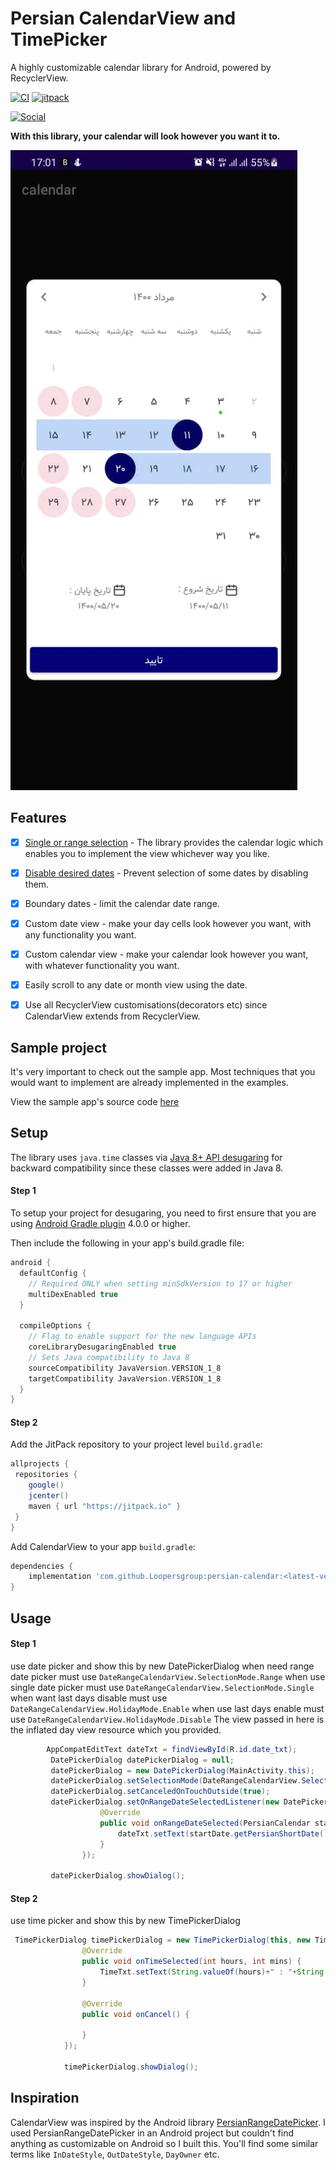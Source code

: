 # Persian CalendarView and TimePicker 

A highly customizable calendar library for Android, powered by RecyclerView.

[![CI](https://github.com/kizitonwose/CalendarView/workflows/CI/badge.svg?branch=master)](https://github.com/kizitonwose/CalendarView/actions) 
[![jitpack](https://jitpack.io/v/Loopersgroup/persian-calendar.svg)](https://jitpack.io/#Loopersgroup/persian-calendar)

[![Social](https://img.shields.io/badge/linkdin-adel.ddr-blue)](https://www.linkedin.com/in/adel-dadras) 


**With this library, your calendar will look however you want it to.**

![Preview](https://github.com/Loopersgroup/persian-calendar/blob/master/images/calendar_img.jpeg)

## Features

- [x] [Single or range selection](#date-selection) - The library provides the calendar logic which enables you to implement the view whichever way you like.
- [x] [Disable desired dates](#disabling-dates) - Prevent selection of some dates by disabling them.
- [x] Boundary dates - limit the calendar date range.
- [x] Custom date view - make your day cells look however you want, with any functionality you want.
- [x] Custom calendar view - make your calendar look however you want, with whatever functionality you want.
- [x] Easily scroll to any date or month view using the date.
- [x] Use all RecyclerView customisations(decorators etc) since CalendarView extends from RecyclerView.


## Sample project

It's very important to check out the sample app. Most techniques that you would want to implement are already implemented in the examples.


View the sample app's source code [here](https://github.com/Loopersgroup/persian-calendar.git)

## Setup

The library uses `java.time` classes via [Java 8+ API desugaring](https://developer.android.com/studio/write/java8-support#library-desugaring) for backward compatibility since these classes were added in Java 8.

#### Step 1

To setup your project for desugaring, you need to first ensure that you are using [Android Gradle plugin](https://developer.android.com/studio/releases/gradle-plugin#updating-plugin) 4.0.0 or higher.

Then include the following in your app's build.gradle file:

```groovy
android {
  defaultConfig {
    // Required ONLY when setting minSdkVersion to 17 or higher
    multiDexEnabled true
  }

  compileOptions {
    // Flag to enable support for the new language APIs
    coreLibraryDesugaringEnabled true
    // Sets Java compatibility to Java 8
    sourceCompatibility JavaVersion.VERSION_1_8
    targetCompatibility JavaVersion.VERSION_1_8
  }
}

```



#### Step 2

Add the JitPack repository to your project level `build.gradle`:

```groovy
allprojects {
 repositories {
    google()
    jcenter()
    maven { url "https://jitpack.io" }
 }
}
```

Add CalendarView to your app `build.gradle`:

```groovy
dependencies {
	implementation 'com.github.Loopersgroup:persian-calendar:<latest-version>'
}
```

## Usage

#### Step 1

use date picker and show this by new DatePickerDialog 
when need range date picker must use `DateRangeCalendarView.SelectionMode.Range` 
when use single date picker must use `DateRangeCalendarView.SelectionMode.Single` 
when want last days disable must use `DateRangeCalendarView.HolidayMode.Enable`
when use last days enable must use   `DateRangeCalendarView.HolidayMode.Disable`
The view passed in here is the inflated day view resource which you provided.

```java
        AppCompatEditText dateTxt = findViewById(R.id.date_txt);
         DatePickerDialog datePickerDialog = null;
         datePickerDialog = new DatePickerDialog(MainActivity.this);
         datePickerDialog.setSelectionMode(DateRangeCalendarView.SelectionMode.Range, DateRangeCalendarView.HolidayMode.Enable);
         datePickerDialog.setCanceledOnTouchOutside(true);
         datePickerDialog.setOnRangeDateSelectedListener(new DatePickerDialog.OnRangeDateSelectedListener() {
                    @Override
                    public void onRangeDateSelected(PersianCalendar startDate, PersianCalendar endDate) {
                        dateTxt.setText(startDate.getPersianShortDate());
                    }
                });

         datePickerDialog.showDialog();
```
#### Step 2
use time picker and show this by new TimePickerDialog 

```java
 TimePickerDialog timePickerDialog = new TimePickerDialog(this, new TimePickerDialog.TimePickerCallback() {
                @Override
                public void onTimeSelected(int hours, int mins) {
                    TimeTxt.setText(String.valueOf(hours)+" : "+String.valueOf(mins));
                }

                @Override
                public void onCancel() {

                }
            });

            timePickerDialog.showDialog();
```



## Inspiration

CalendarView was inspired by the Android library [PersianRangeDatePicker](https://github.com/ali-sardari/PersianRangeDatePicker). I used PersianRangeDatePicker in an Android project but couldn't find anything as customizable on Android so I built this. 
You'll find some similar terms like `InDateStyle`, `OutDateStyle`, `DayOwner` etc.

